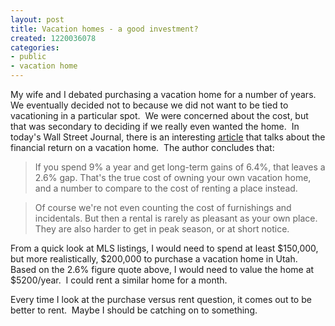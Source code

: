 ```yaml
---
layout: post
title: Vacation homes - a good investment?
created: 1220036078
categories:
- public
- vacation home
---
```

<p>My wife and I debated purchasing a vacation home for a number of years.&nbsp; We eventually decided not to because we did not want to be tied to vacationing in a particular spot.&nbsp; We were concerned about the cost, but that was secondary to deciding if we really even wanted the home.&nbsp; In today's Wall Street Journal, there is an interesting <a href="http://online.wsj.com/article/SB122002210930483439.html">article</a> that talks about the financial return on a vacation home.&nbsp; The author concludes that:</p>
<blockquote>
<p class="times">If you spend 9% a year and get long-term gains of 6.4%, that leaves a 2.6% gap. That's the true cost of owning your own vacation home, and a number to compare to the cost of renting a place instead.</p>
</blockquote> <blockquote>
<p class="times">Of course we're not even counting the cost of furnishings and incidentals. But then a rental is rarely as pleasant as your own place. They are also harder to get in peak season, or at short notice.</p>
</blockquote>
<p class="times">From a quick look at MLS listings, I would need to spend at least $150,000, but more realistically, $200,000 to purchase a vacation home in Utah.&nbsp; Based on the 2.6% figure quote above, I would need to value the home at $5200/year.&nbsp; I could rent a similar home for a month.&nbsp;</p>
<p class="times">Every time I look at the purchase versus rent question, it comes out to be better to rent.&nbsp; Maybe I should be catching on to something.</p>
